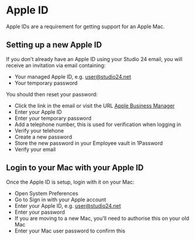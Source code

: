 # Apple ID

Apple IDs are a requirement for getting support for an Apple Mac. 

## Setting up a new Apple ID

If you don't already have an Apple ID using your Studio 24 email, you will receive an invitation via email containing: 

* Your managed Apple ID, e.g. user@studio24.net
* Your temporary password

You should then reset your password:

* Click the link in the email or visit the URL [Apple Business Manager](https://business.apple.com)
* Enter your Apple ID
* Enter your temporary password
* Add a telephone number, this is used for verification when logging in
* Verify your telehone
* Create a new password
* Store the new password in your Employee vault in 1Password
* Verify your email

## Login to your Mac with your Apple ID

Once the Apple ID is setup, login with it on your Mac:

* Open System Preferences
* Go to Sign in with your Apple account
* Enter your Apple ID, e.g. user@studio24.net
* Enter your password
* If you are moving to a new Mac, you'll need to authorise this on your old Mac
* Enter your Mac user password to confirm this
